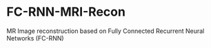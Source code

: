 # FC-RNN-MRI-Recon
MR Image reconstruction based on Fully Connected Recurrent Neural Networks (FC-RNN)
